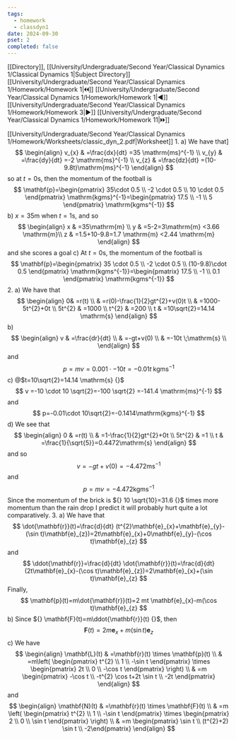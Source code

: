 ```yaml
---
tags:
  - homework
  - classdyn1
date: 2024-09-30
pset: 2
completed: false
---
```

[[Directory]], [[University/Undergraduate/Second Year/Classical Dynamics 1/Classical Dynamics 1|Subject Directory]]
[[University/Undergraduate/Second Year/Classical Dynamics 1/Homework/Homework 1|🞀🞀]] [[University/Undergraduate/Second Year/Classical Dynamics 1/Homework/Homework 1|◀]] [[University/Undergraduate/Second Year/Classical Dynamics 1/Homework/Homework 3|▶]] [[University/Undergraduate/Second Year/Classical Dynamics 1/Homework/Homework 11|🞂🞂]]

[[University/Undergraduate/Second Year/Classical Dynamics 1/Homework/Worksheets/classic_dyn_2.pdf|Worksheet]]
1. 
a)
We have that]
$$
\begin{align}
v_{x} & =\frac{dx}{dt} =35 \mathrm{ms}^{-1} \\
v_{y} & =\frac{dy}{dt}  =-2 \mathrm{ms}^{-1} \\
v_{z} & =\frac{dz}{dt}  =(10-9.8t)\mathrm{ms}^{-1}
\end{align}
$$
so at ${} t=0 {}\mathrm{s} {}$, then the momentum of the football is
$$
\mathbf{p}=\begin{pmatrix} 35\cdot 0.5 \\ -2 \cdot 0.5 \\ 10 \cdot  0.5 \end{pmatrix} \mathrm{kgms}^{-1}=\begin{pmatrix} 17.5 \\ -1 \\ 5 \end{pmatrix} \mathrm{kgms^{-1}}
$$
b)
${} x=35\mathrm{m} {}$ when ${} t=1\mathrm{s} {}$, and so 
$$
\begin{align}
 x & =35\mathrm{m}   \\
 y & =5-2=3\mathrm{m} <3.66 \mathrm{m}\\
z & =1.5+10-9.8=1.7 \mathrm{m} <2.44 \mathrm{m}
 \end{align}
$$
and she scores a goal
c)
At ${} t=0 \mathrm{s} {}$, the momentum of the football is
$$
\mathbf{p}=\begin{pmatrix} 35 \cdot 0.5 \\ -2 \cdot 0.5 \\ (10-9.8)\cdot 0.5 \end{pmatrix} \mathrm{kgms^{-1}}=\begin{pmatrix} 17.5 \\ -1 \\ 0.1 \end{pmatrix} \mathrm{kgms^{-1}}
$$
2. 
a)
We have that 
$$
\begin{align}
0& =r(t) \\
 & =r(0)-\frac{1}{2}gt^{2}+v(0)t \\
 & =1000-5t^{2}+0t \\
5t^{2} & =1000 \\
t^{2} & =200 \\
t & =10\sqrt{2}=14.14 \mathrm{s}
\end{align}
$$
b)
$$
\begin{align}
 v  & =\frac{dr}{dt}  \\
 & =-gt+v(0) \\
 & =-10t \;\mathrm{s} \\
 \end{align}
$$
and
$$
p=mv=0.001\cdot -10t=-0.01t \;\mathrm{kgms^{-1}}
$$
c)
@$t=10\sqrt{2}=14.14 \mathrm{s} {}$
$$
v =-10 \cdot 10 \sqrt{2}=-100 \sqrt{2} =-141.4 \mathrm{ms}^{-1} 
$$
and
$$
p=-0.01\cdot 10\sqrt{2}=-0.1414\mathrm{kgms}^{-1}
$$
d)
We see that
$$
\begin{align}
0 & =r(t) \\
 & =1-\frac{1}{2}gt^{2}+0t \\
  5t^{2} & =1 \\
t  & =\frac{1}{\sqrt{5}}=0.4472\mathrm{s}
\end{align}
$$
and so
$$
v=-gt+v(0)=-4.472\mathrm{ms^{-1}}
$$
and
$$
p=mv=-4.472 \mathrm{kgms^{-1}}
$$
Since the momentum of the brick is ${} 10 \sqrt{10}=31.6 {}$ times more momentum than the rain drop I predict it will probably hurt quite a lot comparatively.
3. 
a)
We have that
$$
\dot{\mathbf{r}}(t)=\frac{d}{dt} (t^{2}\mathbf{e}_{x}+\mathbf{e}_{y}-(\sin t)\mathbf{e}_{z})=2t\mathbf{e}_{x}+0\mathbf{e}_{y}-(\cos t)\mathbf{e}_{z}
$$
and
$$
\ddot{\mathbf{r}}=\frac{d}{dt} \dot{\mathbf{r}}(t)=\frac{d}{dt} (2t\mathbf{e}_{x}-(\cos t)\mathbf{e}_{z})=2\mathbf{e}_{x}+(\sin t)\mathbf{e}_{z}
$$
Finally, 
$$
\mathbf{p}(t)=m\dot{\mathbf{r}}(t)=2 mt \mathbf{e}_{x}-m(\cos t)\mathbf{e}_{z}
$$
b)
Since ${} \mathbf{F}(t)=m\ddot{\mathbf{r}}(t) {}$, then
$$
\mathbf{F}(t)=2m \mathbf{e}_{x}+m(\sin t)\mathbf{e}_{z} 
$$
c)
We have
$$
\begin{align}
 \mathbf{L}(t) & =\mathbf{r}(t) \times  \mathbf{p}(t) \\
 & =m\left( \begin{pmatrix} t^{2} \\ 1 \\ -\sin t \end{pmatrix} \times  \begin{pmatrix} 2t \\ 0 \\ -\cos t \end{pmatrix}  \right)  \\
 & =m \begin{pmatrix} -\cos t \\ -t^{2} \cos t+2t \sin t \\ -2t \end{pmatrix}   
 \end{align}
$$
and
$$
\begin{align}
\mathbf{N}(t) & =\mathbf{r}(t) \times  \mathbf{F}(t) \\
 & =m \left(  \begin{pmatrix} t^{2} \\ 1 \\ -\sin t \end{pmatrix} \times  \begin{pmatrix} 2 \\ 0 \\ \sin t \end{pmatrix}  \right)  \\
 & =m \begin{pmatrix} \sin t \\ (t^{2}+2) \sin t  \\  -2\end{pmatrix} 
\end{align}
$$
